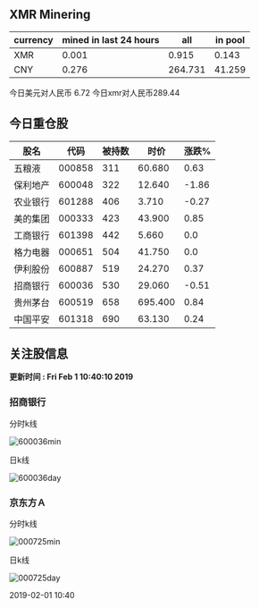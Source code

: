 ## XMR Minering

|currency|mined in last 24 hours|all|in pool|
|---|---|---|---|
|XMR|0.001|0.915|0.143|
|CNY|0.276|264.731|41.259|

今日美元对人民币 6.72	今日xmr对人民币289.44


## 今日重仓股 

|股名|代码|被持数|时价|涨跌%|
|---|---|---|---|---|
|五粮液|000858|311|60.680|0.63|
|保利地产|600048|322|12.640|-1.86|
|农业银行|601288|406|3.710|-0.27|
|美的集团|000333|423|43.900|0.85|
|工商银行|601398|442|5.660|0.0|
|格力电器|000651|504|41.750|0.0|
|伊利股份|600887|519|24.270|0.37|
|招商银行|600036|530|29.060|-0.51|
|贵州茅台|600519|658|695.400|0.84|
|中国平安|601318|690|63.130|0.24|

## 关注股信息
**更新时间 : Fri Feb  1 10:40:10 2019**
### 招商银行 
分时k线

![600036min](http://image.sinajs.cn/newchart/min/n/sh600036.gif)

日k线

![600036day](http://image.sinajs.cn/newchart/daily/n/sh600036.gif)

### 京东方Ａ 
分时k线

![000725min](http://image.sinajs.cn/newchart/min/n/sz000725.gif)

日k线

![000725day](http://image.sinajs.cn/newchart/daily/n/sz000725.gif)

2019-02-01 10:40